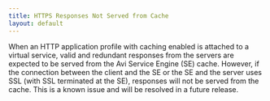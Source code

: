 ```yaml
---
title: HTTPS Responses Not Served from Cache
layout: default
---
```

When an HTTP application profile with caching enabled is attached to a virtual service, valid and redundant responses from the servers are expected to be served from the Avi Service Engine (SE) cache. However, if the connection between the client and the SE or the SE and the server uses SSL (with SSL terminated at the SE), responses will not be served from the cache. This is a known issue and will be resolved in a future release.